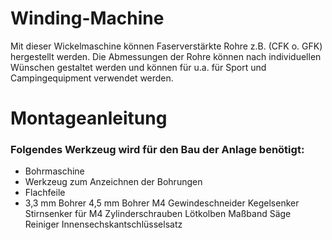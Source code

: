 # Winding-Machine

Mit dieser Wickelmaschine können Faserverstärkte Rohre z.B. (CFK o. GFK) hergestellt werden. Die Abmessungen der Rohre können nach individuellen Wünschen gestaltet werden und können für u.a. für Sport und Campingequipment verwendet werden. 

# Montageanleitung

### Folgendes Werkzeug wird für den Bau der Anlage benötigt:

- Bohrmaschine
- Werkzeug zum Anzeichnen der Bohrungen
- Flachfeile
- 3,3 mm Bohrer
4,5 mm Bohrer
M4 Gewindeschneider
Kegelsenker
Stirnsenker für M4 Zylinderschrauben
Lötkolben
Maßband
Säge
Reiniger
Innensechskantschlüsselsatz

